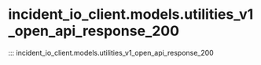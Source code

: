 # incident_io_client.models.utilities_v1_open_api_response_200

::: incident_io_client.models.utilities_v1_open_api_response_200